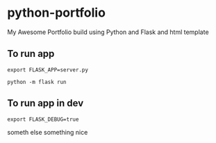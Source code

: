 # python-portfolio
My Awesome Portfolio build using Python and Flask and html template
## To run app
`export FLASK_APP=server.py`

`python -m flask run`
## To run app in dev
`export FLASK_DEBUG=true`



someth else something nice


